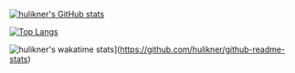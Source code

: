
[![hulikner's GitHub stats](https://github-readme-stats.vercel.app/api?username=hulikner)](https://github.com/hulikner/github-readme-stats)
<!-- ![hulikner's GitHub stats](https://github-readme-stats.vercel.app/api?username=hulikner&count_private=true)
![hulikner's GitHub stats](https://github-readme-stats.vercel.app/api?username=hulikner&show_icons=true)
![hulikner's GitHub stats](https://github-readme-stats.vercel.app/api?username=hulikner&show_icons=true&theme=radical) -->
<!-- [![Readme Card](https://github-readme-stats.vercel.app/api/pin/?username=hulikner&repo=github-readme-stats)](https://github.com/hulikner/github-readme-stats) -->
[![Top Langs](https://github-readme-stats.vercel.app/api/top-langs/?username=hulikner)](https://github.com/hulikner/github-readme-stats)
<!-- <a href="https://github.com/hulikner/github-readme-stats">
  <img align="center" src="https://github-readme-stats.vercel.app/api/pin/?username=hulikner&repo=github-readme-stats" />
</a>
<a href="https://github.com/hulikner/convoychat">
  <img align="center" src="https://github-readme-stats.vercel.app/api/pin/?username=hulikner&repo=convoychat" />
</a> -->
![hulikner's wakatime stats](https://github-readme-stats.vercel.app/api/wakatime?username=hulikner)](https://github.com/hulikner/github-readme-stats)

<!--
**hulikner/hulikner** is a ✨ _special_ ✨ repository because its `README.md` (this file) appears on your GitHub profile.

Here are some ideas to get you started:

- 🔭 I’m currently working on ...
- 🌱 I’m currently learning ...
- 👯 I’m looking to collaborate on ...
- 🤔 I’m looking for help with ...
- 💬 Ask me about ...
- 📫 How to reach me: ...
- 😄 Pronouns: ...
- ⚡ Fun fact: ...
-->
